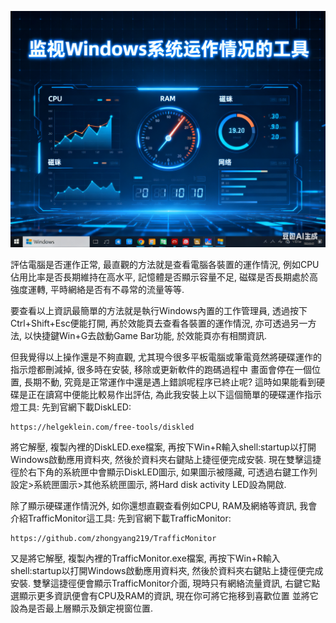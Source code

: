[![](https://github.com/TechTutoPPT/Windows-System-Monitor/blob/main/IMG_8403.PNG)](https://youtu.be/ZPCOMcJlm68)

評估電腦是否運作正常, 最直觀的方法就是查看電腦各裝置的運作情況, 例如CPU佔用比率是否長期維持在高水平, 
記憶體是否顯示容量不足, 磁碟是否長期處於高強度運轉, 平時網絡是否有不尋常的流量等等.

要查看以上資訊最簡單的方法就是執行Windows內置的工作管理員, 透過按下Ctrl+Shift+Esc便能打開, 再於效能頁去查看各裝置的運作情況,
亦可透過另一方法, 以快捷鍵Win+G去啟動Game Bar功能, 於效能頁亦有相關資訊.

但我覺得以上操作還是不夠直觀, 尤其現今很多平板電腦或筆電竟然將硬碟運作的指示燈都刪減掉, 很多時在安裝, 移除或更新軟件的跑碼過程中
畫面會停在一個位置, 長期不動, 究竟是正常運作中還是遇上錯誤呢程序已終止呢? 這時如果能看到硬碟是正在讀寫中便能比較易作出評估, 
為此我安裝上以下這個簡單的硬碟運作指示燈工具:
先到官網下載DiskLED:
```
https://helgeklein.com/free-tools/diskled
```
將它解壓, 複製內裡的DiskLED.exe檔案, 再按下Win+R輸入shell:startup以打開Windows啟動應用資料夾, 然後於資料夾右鍵貼上捷徑便完成安裝.
現在雙擊這捷徑於右下角的系統匣中會顯示DiskLED圖示, 如果圖示被隱藏, 可透過右鍵工作列設定>系統匣圖示>其他系統匣圖示, 將Hard disk activity LED設為開啟.

除了顯示硬碟運作情況外, 如你還想直觀查看例如CPU, RAM及網絡等資訊, 我會介紹TrafficMonitor這工具:
先到官網下載TrafficMonitor:
```
https://github.com/zhongyang219/TrafficMonitor
```
又是將它解壓, 複製內裡的TrafficMonitor.exe檔案, 再按下Win+R輸入shell:startup以打開Windows啟動應用資料夾, 然後於資料夾右鍵貼上捷徑便完成安裝.
雙擊這捷徑便會顯示TrafficMonitor介面, 現時只有網絡流量資訊, 右鍵它點選顯示更多資訊便會有CPU及RAM的資訊, 現在你可將它拖移到喜歡位置
並將它設為是否最上層顯示及鎖定視窗位置.

